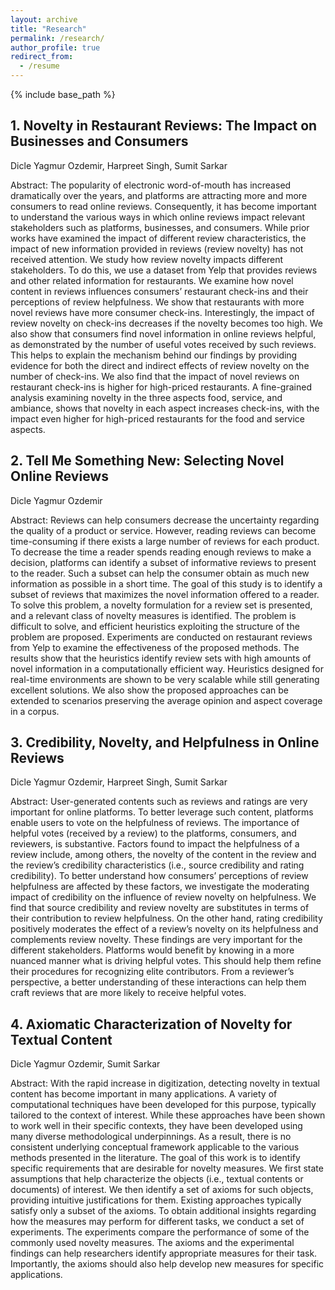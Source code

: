 ```yaml
---
layout: archive
title: "Research"
permalink: /research/
author_profile: true
redirect_from:
  - /resume
---
```


{% include base_path %}

## 1. Novelty in Restaurant Reviews: The Impact on Businesses and Consumers

Dicle Yagmur Ozdemir, Harpreet Singh, Sumit Sarkar

Abstract: The popularity of electronic word-of-mouth has increased dramatically over the
years, and platforms are attracting more and more consumers to read online reviews. Consequently,
it has become important to understand the various ways in which online reviews
impact relevant stakeholders such as platforms, businesses, and consumers. While prior works
have examined the impact of different review characteristics, the impact of new information
provided in reviews (review novelty) has not received attention. We study how review novelty
impacts different stakeholders. To do this, we use a dataset from Yelp that provides reviews and
other related information for restaurants. We examine how novel content in reviews influences
consumers’ restaurant check-ins and their perceptions of review helpfulness. We show that
restaurants with more novel reviews have more consumer check-ins. Interestingly, the impact
of review novelty on check-ins decreases if the novelty becomes too high. We also show that
consumers find novel information in online reviews helpful, as demonstrated by the number of
useful votes received by such reviews. This helps to explain the mechanism behind our findings
by providing evidence for both the direct and indirect effects of review novelty on the number
of check-ins. We also find that the impact of novel reviews on restaurant check-ins is higher for
high-priced restaurants. A fine-grained analysis examining novelty in the three aspects food,
service, and ambiance, shows that novelty in each aspect increases check-ins, with the impact
even higher for high-priced restaurants for the food and service aspects.


## 2. Tell Me Something New: Selecting Novel Online Reviews

Dicle Yagmur Ozdemir

Abstract: Reviews can help consumers decrease the uncertainty regarding the quality of
a product or service. However, reading reviews can become time-consuming if there exists a
large number of reviews for each product. To decrease the time a reader spends reading enough
reviews to make a decision, platforms can identify a subset of informative reviews to present to
the reader. Such a subset can help the consumer obtain as much new information as possible in
a short time. The goal of this study is to identify a subset of reviews that maximizes the novel
information offered to a reader. To solve this problem, a novelty formulation for a review set
is presented, and a relevant class of novelty measures is identified. The problem is difficult to
solve, and efficient heuristics exploiting the structure of the problem are proposed. Experiments
are conducted on restaurant reviews from Yelp to examine the effectiveness of the proposed
methods. The results show that the heuristics identify review sets with high amounts of novel
information in a computationally efficient way. Heuristics designed for real-time environments
are shown to be very scalable while still generating excellent solutions. We also show the
proposed approaches can be extended to scenarios preserving the average opinion and aspect
coverage in a corpus.

## 3. Credibility, Novelty, and Helpfulness in Online Reviews

Dicle Yagmur Ozdemir, Harpreet Singh, Sumit Sarkar

Abstract: User-generated contents such as reviews and ratings are very important for online
platforms. To better leverage such content, platforms enable users to vote on the helpfulness of
reviews. The importance of helpful votes (received by a review) to the platforms, consumers,
and reviewers, is substantive. Factors found to impact the helpfulness of a review include,
among others, the novelty of the content in the review and the review’s credibility characteristics
(i.e., source credibility and rating credibility). To better understand how consumers’
perceptions of review helpfulness are affected by these factors, we investigate the moderating
impact of credibility on the influence of review novelty on helpfulness. We find that source
credibility and review novelty are substitutes in terms of their contribution to review helpfulness.
On the other hand, rating credibility positively moderates the effect of a review’s novelty
on its helpfulness and complements review novelty. These findings are very important for the
different stakeholders. Platforms would benefit by knowing in a more nuanced manner what
is driving helpful votes. This should help them refine their procedures for recognizing elite contributors. From a reviewer’s perspective, a better understanding of these interactions can
help them craft reviews that are more likely to receive helpful votes.

## 4. Axiomatic Characterization of Novelty for Textual Content

Dicle Yagmur Ozdemir, Sumit Sarkar

Abstract: With the rapid increase in digitization, detecting novelty in textual content has
become important in many applications. A variety of computational techniques have been
developed for this purpose, typically tailored to the context of interest. While these approaches
have been shown to work well in their specific contexts, they have been developed using many
diverse methodological underpinnings. As a result, there is no consistent underlying conceptual
framework applicable to the various methods presented in the literature. The goal of this work
is to identify specific requirements that are desirable for novelty measures. We first state
assumptions that help characterize the objects (i.e., textual contents or documents) of interest.
We then identify a set of axioms for such objects, providing intuitive justifications for them.
Existing approaches typically satisfy only a subset of the axioms. To obtain additional insights
regarding how the measures may perform for different tasks, we conduct a set of experiments.
The experiments compare the performance of some of the commonly used novelty measures.
The axioms and the experimental findings can help researchers identify appropriate measures
for their task. Importantly, the axioms should also help develop new measures for specific
applications.
